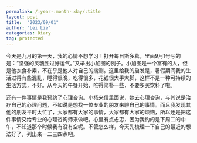 ```yaml
---
permalink: /:year-:month-:day/:title
layout: post
title:  "2023/09/01"
author: "Lei Lie"
categories: Diary
tag: protected
---
```


今天是九月的第一天，我的心情不想学习！打开每日斯多葛，里面9月1号写的是：“坚强的灵魂胜过好运气。”又举出小加图的例子。小加图是一个富有的人，但是他衣食朴素，不在乎是他人对自己的揣测。这里给我的启发是，暑假期间我的生活过得有些混乱，睡得很晚，吃得很多，花钱很大手大脚，这样不是一种可持续的生活方式，不好。从今天的午餐开始，吃得简朴一些，不要多买饮料了啦。

还有一件事情是我预约了心理咨询。小杨来信里面说，她去心理咨询，与其说是治疗自己的心理问题，不如说是想找一位专业的朋友来聊自己的事情。而且我发现其他的朋友平时太忙了，大家都有大家的事情，大家都有大家的烦恼，所以还是把这件事情交给专业的心理咨询师来做吧。心里有点忐忑，因为我约的是下周二的中午，不知道那个时候我有没有空呢。不管怎么样，今天先梳理一下自己的最近的想法好了，列出来一二三四点吧。
